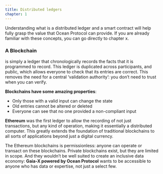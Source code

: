 ```yaml
---
title: Distributed ledgers
chapter: 1
---
```


Understanding what is a distributed ledger and a smart contract will help fully grasp the value that Ocean Protocol can provide. If you are already familiar with these concepts, you can go directly to chapter x.

### A Blockchain

is simply a ledger that chronologically records the facts that it is programmed to record. This ledger is duplicated across participants, and public, which allows everyone to check that its entries are correct. This removes the need for a central ‘validation authority’: you don’t need to trust when you can verify.

**Blockchains have some amazing properties**:

- Only those with a valid input can change the state
- Old entries cannot be altered or deleted
- Everyone can see that no one provided a non-compliant input

**Ethereum** was the first ledger to allow the recording of not just transactions, but any kind of operation, making it essentially a distributed computer. This greatly extends the foundation of traditional blockchains to all sorts of applications beyond just a digital currency.

The Ethereum blockchains is permissionless: anyone can operate or transact on these blockchains. Private blockchains exist, but they are limited in scope. And they wouldn’t be well suited to create an inclusive data economy: **Gaia-X powered by Ocean Protocol** wants to be accessible to anyone who has data or expertise, not just a select few.
